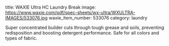 title: WAXIE Ultra HC Laundry Break
image: https://www.waxie.com/pdf/spec-sheets/wx-ultra/WXULTRA-IMAGES/533076.jpg
waxie_item_number: 533076
category: laundry

Super concentrated builder cuts through tough grease and soils, preventing redisposition and boosting detergent performance. Safe for all colors and types of fabric.

